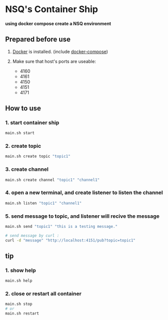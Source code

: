# NSQ's Container Ship 

#### using docker compose create a NSQ environment

## Prepared before use

1. [Docker](https://docs.docker.com/engine/installation/) is installed. (include [docker-compose](https://docs.docker.com/compose/install/))

2. Make sure that host's ports are useable:
    * 4160
    * 4161
    * 4150
    * 4151
    * 4171 

## How to use

### 1. start container ship

```bash
main.sh start
```

### 2. create topic

```bash
main.sh create topic "topic1"
```

### 3. create channel

```bash
main.sh create channel "topic1" "channel1"
```

### 4. open a new terminal, and create listener to listen the channel

```bash
main.sh listen "topic1" "channel1"
```

### 5. send message to topic, and listener will recive the message

```bash
main.sh send "topic1" "this is a testing message."

# send message by curl : 
curl -d "message" "http://localhost:4151/pub?topic=topic1"
```

## tip

### 1. show help

```bash
main.sh help
```

### 2. close or restart all container

```bash
main.sh stop
# or
main.sh restart
```